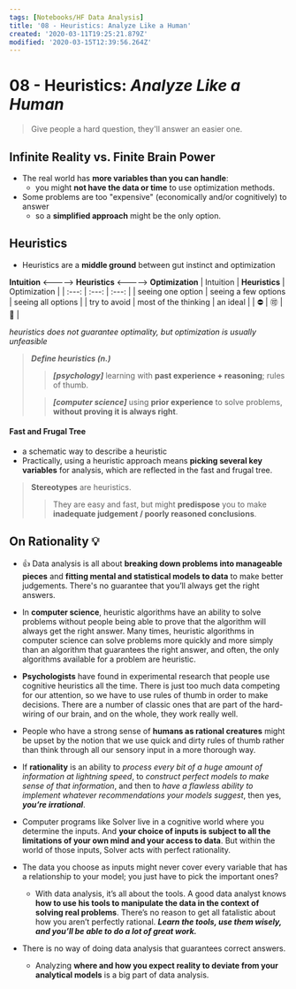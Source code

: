 ```yaml
---
tags: [Notebooks/HF Data Analysis]
title: '08 - Heuristics: Analyze Like a Human'
created: '2020-03-11T19:25:21.879Z'
modified: '2020-03-15T12:39:56.264Z'
---
```


# 08 - Heuristics: *Analyze Like a Human*

> Give people a hard question, they'll answer an easier one.

## Infinite Reality vs. Finite Brain Power
- The real world has **more variables than you can handle**:
  - you might **not have the data or time** to use optimization methods.
- Some problems are too "expensive" (economically and/or cognitively) to answer
  - so a **simplified approach** might be the only option.

## Heuristics
- Heuristics are a **middle ground** between gut instinct and optimization

**Intuition** <-----> **Heuristics** <-----> **Optimization**
| Intuition | **Heuristics** | Optimization |
| :---: | :---: | :---: |
| seeing one option | seeing a few options | seeing all options |
| try to avoid | most of the thinking | an ideal |
| :no_entry: | :accept: | :100: |

*heuristics does not guarantee optimality, but optimization is usually unfeasible*

> ***Define heuristics (n.)***
>> ***[psychology]*** learning with **past experience + reasoning**; rules of thumb.
>
>> ***[computer science]*** using **prior experience** to solve problems, **without proving it is always right**.

#### Fast and Frugal Tree
- a schematic way to describe a heuristic
- Practically, using a heuristic approach means **picking several key variables** for analysis, which are reflected in the fast and frugal tree.

> **Stereotypes** are heuristics.
>> They are easy and fast, but might **predispose** you to make **inadequate judgement / poorly reasoned conclusions**.

## On Rationality :bulb:
- :+1: Data analysis is all about **breaking down problems into manageable pieces** and **fitting mental and statistical models to data** to make better judgements. There's no guarantee that you’ll always get the right answers.

- In **computer science**, heuristic algorithms have an ability to solve problems without people being able to prove that the algorithm will always get the right answer. Many times, heuristic algorithms in computer science can solve problems more quickly and more simply than an algorithm that guarantees the right answer, and often, the only algorithms available for a problem are heuristic.
- **Psychologists** have found in experimental research that people use cognitive heuristics all the time. There is just too much data competing for our attention, so we have to use rules of thumb in order to make decisions. There are a number of classic ones that are part of the hard-wiring of our brain, and on the whole, they work really well.

- People who have a strong sense of **humans as rational creatures** might be upset by the notion that we use quick and dirty rules of thumb rather than think through all our sensory input in a more thorough way.
- If **rationality** is an ability to *process every bit of a huge amount of information at lightning speed*, to *construct perfect models to make sense of that information*, and then to *have a flawless ability to implement whatever recommendations your models suggest*, then yes, ***you’re irrational***.

- Computer programs like Solver live in a cognitive world where you determine the inputs. And **your choice of inputs is subject to all the limitations of your own mind and your access to data**. But within the world of those inputs, Solver acts with perfect rationality.
- The data you choose as inputs might never cover every variable that has a relationship to your model; you just have to pick the important ones?
  - With data analysis, it’s all about the tools. A good data analyst knows **how to use his tools to manipulate the data in the context of solving real problems**. There’s no reason to get all fatalistic about how you aren’t perfectly rational. ***Learn the tools, use them wisely, and you’ll be able to do a lot of great work.***

- There is no way of doing data analysis that guarantees correct answers. 
  - Analyzing **where and how you expect reality to deviate from your analytical models** is a big part of data analysis.
